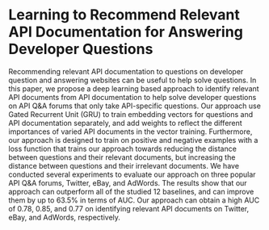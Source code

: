 # Learning to Recommend Relevant API Documentation for Answering Developer Questions

Recommending relevant API documentation to questions on developer question and answering websites can be useful to help solve questions.
In this paper, we propose a deep learning based approach to identify relevant API documents from API documentation to help solve developer questions on API Q\&A forums that only take API-specific questions. Our approach use Gated Recurrent Unit (GRU) to train embedding vectors for questions and API documentation separately, and add weights to reflect the different importances of varied API documents in the vector training. Furthermore, our approach is designed to train on positive and negative examples with a loss function that trains our approach towards reducing the distance between questions and their relevant documents, but increasing the distance between questions and their irrelevant documents.
We have conducted several experiments to evaluate our approach on three popular API Q\&A forums, Twitter, eBay, and AdWords. The results show that our approach can outperform all of the studied 12 baselines, and can improve them by up to 63.5\% in terms of AUC. Our approach can obtain a high AUC of 0.78, 0.85, and 0.77 on identifying relevant API documents on Twitter, eBay, and AdWords, respectively.
